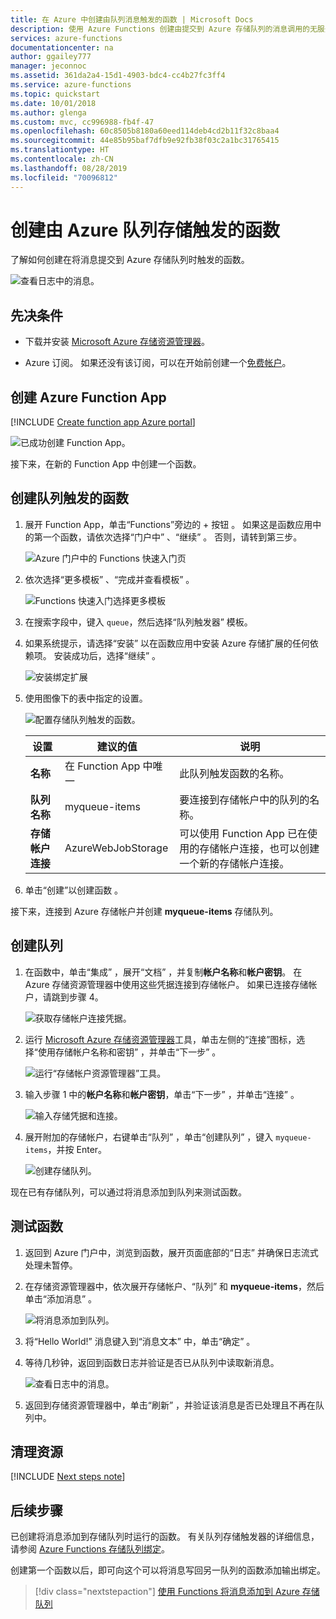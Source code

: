 ```yaml
---
title: 在 Azure 中创建由队列消息触发的函数 | Microsoft Docs
description: 使用 Azure Functions 创建由提交到 Azure 存储队列的消息调用的无服务器函数。
services: azure-functions
documentationcenter: na
author: ggailey777
manager: jeconnoc
ms.assetid: 361da2a4-15d1-4903-bdc4-cc4b27fc3ff4
ms.service: azure-functions
ms.topic: quickstart
ms.date: 10/01/2018
ms.author: glenga
ms.custom: mvc, cc996988-fb4f-47
ms.openlocfilehash: 60c8505b8180a60eed114deb4cd2b11f32c8baa4
ms.sourcegitcommit: 44e85b95baf7dfb9e92fb38f03c2a1bc31765415
ms.translationtype: HT
ms.contentlocale: zh-CN
ms.lasthandoff: 08/28/2019
ms.locfileid: "70096812"
---
```

# <a name="create-a-function-triggered-by-azure-queue-storage"></a>创建由 Azure 队列存储触发的函数

了解如何创建在将消息提交到 Azure 存储队列时触发的函数。

![查看日志中的消息。](./media/functions-create-storage-queue-triggered-function/function-app-in-portal-editor.png)

## <a name="prerequisites"></a>先决条件

- 下载并安装 [Microsoft Azure 存储资源管理器](https://storageexplorer.com/)。

- Azure 订阅。 如果还没有该订阅，可以在开始前创建一个[免费帐户](https://azure.microsoft.com/free/?WT.mc_id=A261C142F)。

## <a name="create-an-azure-function-app"></a>创建 Azure Function App

[!INCLUDE [Create function app Azure portal](../../includes/functions-create-function-app-portal.md)]

![已成功创建 Function App。](./media/functions-create-first-azure-function/function-app-create-success.png)

接下来，在新的 Function App 中创建一个函数。

<a name="create-function"></a>

## <a name="create-a-queue-triggered-function"></a>创建队列触发的函数

1. 展开 Function App，单击“Functions”旁边的 + 按钮   。 如果这是函数应用中的第一个函数，请依次选择“门户中”  、“继续”  。 否则，请转到第三步。

   ![Azure 门户中的 Functions 快速入门页](./media/functions-create-storage-queue-triggered-function/function-app-quickstart-choose-portal.png)

1. 依次选择“更多模板”  、“完成并查看模板”  。

    ![Functions 快速入门选择更多模板](./media/functions-create-storage-queue-triggered-function/add-first-function.png)

1. 在搜索字段中，键入 `queue`，然后选择“队列触发器”  模板。

1. 如果系统提示，请选择“安装”  以在函数应用中安装 Azure 存储扩展的任何依赖项。 安装成功后，选择“继续”  。

    ![安装绑定扩展](./media/functions-create-storage-queue-triggered-function/functions-create-queue-storage-trigger-portal.png)

1. 使用图像下的表中指定的设置。

    ![配置存储队列触发的函数。](./media/functions-create-storage-queue-triggered-function/functions-create-queue-storage-trigger-portal-2.png)

    | 设置 | 建议的值 | 说明 |
    |---|---|---|
    | **名称** | 在 Function App 中唯一 | 此队列触发函数的名称。 |
    | **队列名称**   | myqueue-items    | 要连接到存储帐户中的队列的名称。 |
    | **存储帐户连接** | AzureWebJobStorage | 可以使用 Function App 已在使用的存储帐户连接，也可以创建一个新的存储帐户连接。  |    

1. 单击“创建”以创建函数  。

接下来，连接到 Azure 存储帐户并创建 **myqueue-items** 存储队列。

## <a name="create-the-queue"></a>创建队列

1. 在函数中，单击“集成”  ，展开“文档”  ，并复制**帐户名称**和**帐户密钥**。 在 Azure 存储资源管理器中使用这些凭据连接到存储帐户。 如果已连接存储帐户，请跳到步骤 4。

    ![获取存储帐户连接凭据。](./media/functions-create-storage-queue-triggered-function/functions-storage-account-connection.png)

1. 运行 [Microsoft Azure 存储资源管理器](https://storageexplorer.com/)工具，单击左侧的“连接”图标，选择“使用存储帐户名称和密钥”  ，并单击“下一步”  。

    ![运行“存储帐户资源管理器”工具。](./media/functions-create-storage-queue-triggered-function/functions-storage-manager-connect-1.png)

1. 输入步骤 1 中的**帐户名称**和**帐户密钥**，单击“下一步”  ，并单击“连接”  。

    ![输入存储凭据和连接。](./media/functions-create-storage-queue-triggered-function/functions-storage-manager-connect-2.png)

1. 展开附加的存储帐户，右键单击“队列”  ，单击“创建队列”  ，键入 `myqueue-items`，并按 Enter。

    ![创建存储队列。](./media/functions-create-storage-queue-triggered-function/functions-storage-manager-create-queue.png)

现在已有存储队列，可以通过将消息添加到队列来测试函数。

## <a name="test-the-function"></a>测试函数

1. 返回到 Azure 门户中，浏览到函数，展开页面底部的“日志”  并确保日志流式处理未暂停。

1. 在存储资源管理器中，依次展开存储帐户、“队列”  和 **myqueue-items**，然后单击“添加消息”  。

    ![将消息添加到队列。](./media/functions-create-storage-queue-triggered-function/functions-storage-manager-add-message.png)

1. 将“Hello World!” 消息键入到“消息文本”  中，单击“确定”  。

1. 等待几秒钟，返回到函数日志并验证是否已从队列中读取新消息。

    ![查看日志中的消息。](./media/functions-create-storage-queue-triggered-function/functions-queue-storage-trigger-view-logs.png)

1. 返回到存储资源管理器中，单击“刷新”  ，并验证该消息是否已处理且不再在队列中。

## <a name="clean-up-resources"></a>清理资源

[!INCLUDE [Next steps note](../../includes/functions-quickstart-cleanup.md)]

## <a name="next-steps"></a>后续步骤

已创建将消息添加到存储队列时运行的函数。 有关队列存储触发器的详细信息，请参阅 [Azure Functions 存储队列绑定](functions-bindings-storage-queue.md)。

创建第一个函数以后，即可向这个可以将消息写回另一队列的函数添加输出绑定。

> [!div class="nextstepaction"]
> [使用 Functions 将消息添加到 Azure 存储队列](functions-integrate-storage-queue-output-binding.md)
